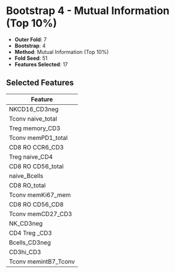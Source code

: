 # Bootstrap 4 - Mutual Information (Top 10%)

- **Outer Fold**: 7
- **Bootstrap**: 4
- **Method**: Mutual Information (Top 10%)
- **Fold Seed**: 51
- **Features Selected**: 17

## Selected Features

| Feature |
|---------|
| NKCD16_CD3neg |
| Tconv naive_total |
| Treg memory_CD3 |
| Tconv memPD1_total |
| CD8 RO CCR6_CD3 |
| Treg naive_CD4 |
| CD8 RO CD56_total |
| naive_Bcells |
| CD8 RO_total |
| Tconv memKi67_mem |
| CD8 RO CD56_CD8 |
| Tconv memCD27_CD3 |
| NK_CD3neg |
| CD4 Treg _CD3 |
| Bcells_CD3neg |
| CD3hi_CD3 |
| Tconv memintB7_Tconv |
